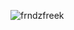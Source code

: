 <p align="left"> <img src="https://komarev.com/ghpvc/?username=frndzfreek&label=Profile%20views&color=0e75b6&style=flat" alt="frndzfreek" /> </p>



